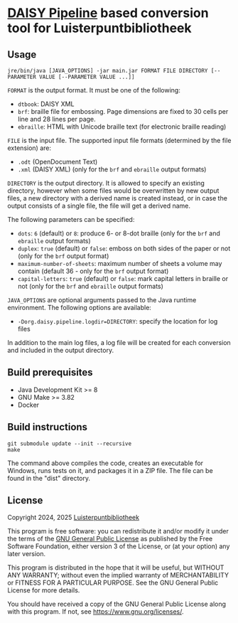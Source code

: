 # [DAISY Pipeline][pipeline] based conversion tool for Luisterpuntbibliotheek

## Usage

    jre/bin/java [JAVA_OPTIONS] -jar main.jar FORMAT FILE DIRECTORY [--PARAMETER VALUE [--PARAMETER VALUE ...]]

`FORMAT` is the output format. It must be one of the following:

- `dtbook`: DAISY XML
- `brf`: braille file for embossing. Page dimensions are fixed to 30 cells per line and 28 lines per
  page.
- `ebraille`: HTML with Unicode braille text (for electronic braille reading)

`FILE` is the input file. The supported input file formats (determined by the file extension) are:

- `.odt` (OpenDocument Text)
- `.xml` (DAISY XML) (only for the `brf` and `ebraille` output formats)

`DIRECTORY` is the output directory. It is allowed to specify an existing directory, however when
some files would be overwritten by new output files, a new directory with a derived name is created
instead, or in case the output consists of a single file, the file will get a derived name.

The following parameters can be specified:

- `dots`: `6` (default) or `8`: produce 6- or 8-dot braille (only for the `brf` and `ebraille`
  output formats)
- `duplex`: `true` (default) or `false`: emboss on both sides of the paper or not (only for the
  `brf` output format)
- `maximum-number-of-sheets`: maximum number of sheets a volume may contain (default 36 - only for
  the `brf` output format)
- `capital-letters`: `true` (default) or `false`: mark capital letters in braille or not (only for
  the `brf` and `ebraille` output formats)

`JAVA_OPTIONS` are optional arguments passed to the Java runtime environment. The following options
are available:

- `-Dorg.daisy.pipeline.logdir=DIRECTORY`: specify the location for log files

In addition to the main log files, a log file will be created for each conversion and included in
the output directory.

## Build prerequisites

- Java Development Kit >= 8
- GNU Make >= 3.82
- Docker

## Build instructions

    git submodule update --init --recursive
    make

The command above compiles the code, creates an executable for Windows, runs tests on it, and
packages it in a ZIP file. The file can be found in the "dist" directory.

## License

Copyright 2024, 2025 [Luisterpuntbibliotheek](https://www.luisterpuntbibliotheek.be/)

This program is free software: you can redistribute it and/or modify
it under the terms of the [GNU General Public License][gpl] as published by
the Free Software Foundation, either version 3 of the License, or
(at your option) any later version.

This program is distributed in the hope that it will be useful,
but WITHOUT ANY WARRANTY; without even the implied warranty of
MERCHANTABILITY or FITNESS FOR A PARTICULAR PURPOSE.  See the
GNU General Public License for more details.

You should have received a copy of the GNU General Public License
along with this program.  If not, see <https://www.gnu.org/licenses/>.


[pipeline]: https://daisy.org/activities/software/pipeline/
[gpl]: https://www.gnu.org/licenses/gpl-3.0.txt

